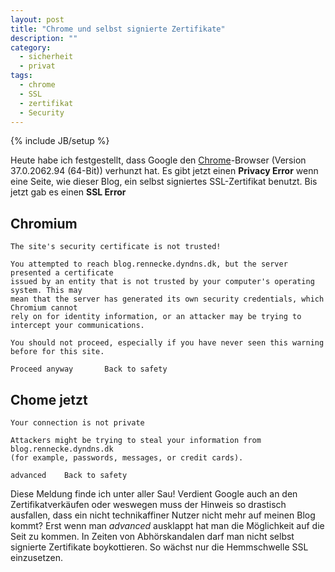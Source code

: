 ```yaml
---
layout: post
title: "Chrome und selbst signierte Zertifikate"
description: ""
category: 
  - sicherheit
  - privat
tags:
  - chrome
  - SSL
  - zertifikat
  - Security
---
```

{% include JB/setup %}

Heute habe ich festgestellt, dass Google den [Chrome]-Browser (Version 37.0.2062.94 (64-Bit)) 
verhunzt hat. Es gibt jetzt einen **Privacy Error** wenn eine Seite, wie dieser Blog, 
ein selbst signiertes SSL-Zertifikat benutzt. Bis jetzt gab es einen **SSL Error**


## Chromium ##

    The site's security certificate is not trusted!
    
    You attempted to reach blog.rennecke.dyndns.dk, but the server presented a certificate
    issued by an entity that is not trusted by your computer's operating system. This may 
    mean that the server has generated its own security credentials, which Chromium cannot 
    rely on for identity information, or an attacker may be trying to intercept your communications.
    
    You should not proceed, especially if you have never seen this warning before for this site.
    
    Proceed anyway       Back to safety



## Chome jetzt ##

    Your connection is not private
    
    Attackers might be trying to steal your information from blog.rennecke.dyndns.dk 
    (for example, passwords, messages, or credit cards).

    advanced    Back to safety


Diese Meldung finde ich unter aller Sau! Verdient Google auch an den Zertifikatverkäufen oder weswegen
muss der Hinweis so drastisch ausfallen, dass ein nicht technikaffiner Nutzer nicht mehr auf meinen
Blog kommt? Erst wenn man *advanced* ausklappt hat man die Möglichkeit auf die Seit zu kommen. In
Zeiten von Abhörskandalen darf man nicht selbst signierte Zertifikate boykottieren. So wächst nur
die Hemmschwelle SSL einzusetzen.




[Chrome]: http://www.google.de/intl/de/chrome/browser/
